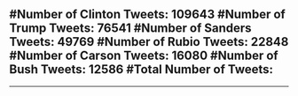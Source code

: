 #Number of Clinton Tweets: 109643
#Number of Trump Tweets: 76541
#Number of Sanders Tweets: 49769
#Number of Rubio Tweets: 22848
#Number of Carson Tweets: 16080
#Number of Bush Tweets: 12586
#Total Number of Tweets:  
---
---
